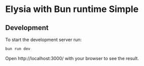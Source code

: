 # Elysia with Bun runtime Simple

## Development
To start the development server run:
```bash
bun run dev
```

Open http://localhost:3000/ with your browser to see the result.
